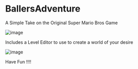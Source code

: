 # BallersAdventure
 A Simple Take on the Original Super Mario Bros Game


 ![image](https://github.com/user-attachments/assets/eac6ad81-fec8-40a1-bc52-b15a1ff73def)



 Includes a Level Editor to use to create a world of your desire 

 ![image](https://github.com/user-attachments/assets/9439d2e6-fc2e-4de8-9f00-5bd162180ee2)


 Have Fun !!!!


